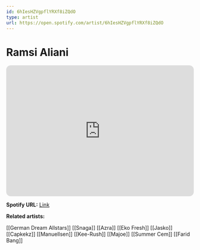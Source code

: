 ```yaml
---
id: 6hIesHZVgpflYRXf8iZQdO
type: artist
url: https://open.spotify.com/artist/6hIesHZVgpflYRXf8iZQdO
---
```

# Ramsi Aliani

<iframe style="border-radius:12px" src="https://open.spotify.com/embed/artist/6hIesHZVgpflYRXf8iZQdO" width="100%" height="352" frameBorder="0" allowfullscreen="" allow="autoplay; clipboard-write; encrypted-media; fullscreen; picture-in-picture" loading="lazy"></iframe>

**Spotify URL:** [Link](https://open.spotify.com/artist/6hIesHZVgpflYRXf8iZQdO)

**Related artists:**

[[German Dream Allstars]]
[[Snaga]]
[[Azra]]
[[Eko Fresh]]
[[Jasko]]
[[Capkekz]]
[[Manuellsen]]
[[Kee-Rush]]
[[Majoe]]
[[Summer Cem]]
[[Farid Bang]]
